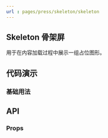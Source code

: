 ```yaml
---
url : pages/press/skeleton/skeleton
---
```


## Skeleton 骨架屏

用于在内容加载过程中展示一组占位图形。

## 代码演示

### 基础用法


## API

### Props

